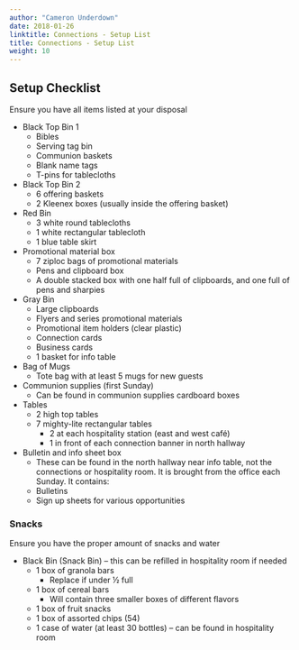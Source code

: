 ```yaml
---
author: "Cameron Underdown"
date: 2018-01-26
linktitle: Connections - Setup List
title: Connections - Setup List
weight: 10
---
```



## Setup Checklist

Ensure you have all items listed at your disposal

-	Black Top Bin 1
	-	Bibles
	-	Serving tag bin
	-	Communion baskets
	-	Blank name tags
	-	T-pins for tablecloths
-	Black Top Bin 2
	-	6 offering baskets
	-	2 Kleenex boxes (usually inside the offering basket)
-	Red Bin
	-	3 white round tablecloths
	-	1 white rectangular tablecloth
	-	1 blue table skirt
-	Promotional material box
	-	7 ziploc bags of promotional materials
	-	Pens and clipboard box
	-	A double stacked box with one half full of clipboards, and one full of pens and sharpies
-	Gray Bin
	-	Large clipboards
	-	Flyers and series promotional materials
	-	Promotional item holders (clear plastic)
	-	Connection cards
	-	Business cards
	-	1 basket for info table
-	Bag of Mugs
	-	Tote bag with at least 5 mugs for new guests
-	Communion supplies (first Sunday)
	-	Can be found in communion supplies cardboard boxes
-	Tables
	-	2 high top tables
	-	7 mighty-lite rectangular tables
		-	2 at each hospitality station (east and west café)
		-	1 in front of each connection banner in north hallway
-	Bulletin and info sheet box
	-	These can be found in the north hallway near info table, not the connections or hospitality room. It is brought from the office each Sunday. It contains:
	-	Bulletins
	-	Sign up sheets for various opportunities

### Snacks

Ensure you have the proper amount of snacks and water

-	Black Bin (Snack Bin) – this can be refilled in hospitality room if needed
	-	1 box of granola bars
		-	Replace if under ½ full
	-	1 box of cereal bars
		-	Will contain three smaller boxes of different flavors
	-	1 box of fruit snacks
	-	1 box of assorted chips (54)
	-	1 case of water (at least 30 bottles) – can be found in hospitality room
